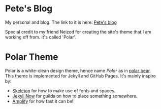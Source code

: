 
Pete's Blog
===========

My personal and blog. The link to it is here: [Pete's blog][]

Special credit to my friend Neizod for creating the site's theme that I am working off from. It's called 'Polar'. 

Polar Theme
===========

Polar is a white-clean design theme, hence name *Polar* as in [polar bear][].
This theme is implemented for Jekyll and GitHub Pages. It's mainly inspire by:

- [Skeleton][] for how to make use of fonts and spaces.
- [Jekyll Now][] for guilds on how to place something somewhere.
- [Amplify][] for how fast it can be!


[polar bear]: //en.wikipedia.org/wiki/Polar_bear
[Skeleton]: //getskeleton.com/
[Jekyll Now]: //github.com/barryclark/jekyll-now
[Amplify]: //github.com/ageitgey/amplify
[Pete's blog]: //petetanru.github.io
